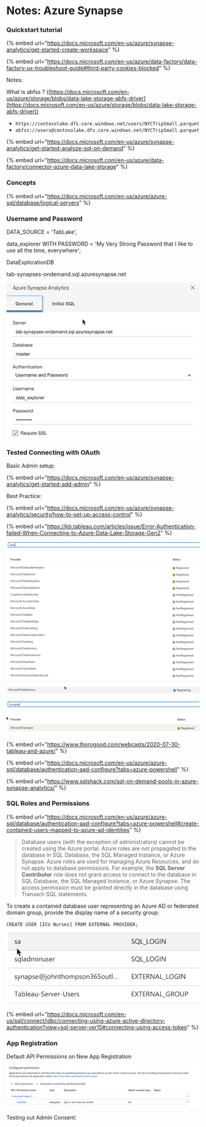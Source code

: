 # Notes: Azure Synapse

### Quickstart tutorial&#x20;

{% embed url="https://docs.microsoft.com/en-us/azure/synapse-analytics/get-started-create-workspace" %}

{% embed url="https://docs.microsoft.com/en-us/azure/data-factory/data-factory-ux-troubleshoot-guide#third-party-cookies-blocked" %}

Notes:

What is abfss ? ([https://docs.microsoft.com/en-us/azure/storage/blobs/data-lake-storage-abfs-driver](https://docs.microsoft.com/en-us/azure/storage/blobs/data-lake-storage-abfs-driver))

* `https://contosolake.dfs.core.windows.net/users/NYCTripSmall.parquet`
* `abfss://users@contosolake.dfs.core.windows.net/NYCTripSmall.parquet`



{% embed url="https://docs.microsoft.com/en-us/azure/synapse-analytics/get-started-analyze-sql-on-demand" %}



{% embed url="https://docs.microsoft.com/en-us/azure/data-factory/connector-azure-data-lake-storage" %}

### Concepts

{% embed url="https://docs.microsoft.com/en-us/azure/azure-sql/database/logical-servers" %}



### Username and Password

DATA\_SOURCE = 'TabLake',

data\_explorer WITH PASSWORD = 'My Very Strong Password that I like to use all the time, everywhere';

DataExplorationDB

tab-synapses-ondemand.sql.azuresynapse.net

![](<.gitbook/assets/image (94).png>)

### Tested Connecting with OAuth

Basic Admin setup:

{% embed url="https://docs.microsoft.com/en-us/azure/synapse-analytics/get-started-add-admin" %}

Best Practice:

{% embed url="https://docs.microsoft.com/en-us/azure/synapse-analytics/security/how-to-set-up-access-control" %}



{% embed url="https://kb.tableau.com/articles/issue/Error-Authentication-failed-When-Connecting-to-Azure-Data-Lake-Storage-Gen2" %}

![](<.gitbook/assets/image (95).png>)

![](<.gitbook/assets/image (100).png>)

![](<.gitbook/assets/image (99).png>)

{% embed url="https://www.thorogood.com/webcasts/2020-07-30-tableau-and-azure/" %}

{% embed url="https://docs.microsoft.com/en-us/azure/azure-sql/database/authentication-aad-configure?tabs=azure-powershell" %}

{% embed url="https://www.sqlshack.com/sql-on-demand-pools-in-azure-synapse-analytics/" %}



### SQL Roles and Permissions

{% embed url="https://docs.microsoft.com/en-us/azure/azure-sql/database/authentication-aad-configure?tabs=azure-powershell#create-contained-users-mapped-to-azure-ad-identities" %}

> Database users (with the exception of administrators) cannot be created using the Azure portal. Azure roles are not propagated to the database in SQL Database, the SQL Managed Instance, or Azure Synapse. Azure roles are used for managing Azure Resources, and do not apply to database permissions. For example, the **SQL Server Contributor** role does not grant access to connect to the database in SQL Database, the SQL Managed Instance, or Azure Synapse. The access permission must be granted directly in the database using Transact-SQL statements.

To create a contained database user representing an Azure AD or federated domain group, provide the display name of a security group:

```
CREATE USER [ICU Nurses] FROM EXTERNAL PROVIDER;
```

![](<.gitbook/assets/image (120).png>)

{% embed url="https://docs.microsoft.com/en-us/sql/connect/jdbc/connecting-using-azure-active-directory-authentication?view=sql-server-ver15#connecting-using-access-token" %}

### App Registration

Default API Permissions on New App Registration

![](<.gitbook/assets/image (135).png>)

Testing out Admin Consent:



